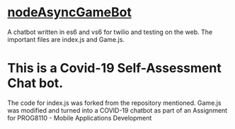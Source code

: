 # <a href="https://github.com/rhildred/nodeAsyncGameBot" target="_blank">nodeAsyncGameBot</a>

A chatbot written in es6 and vs6 for twilio and testing on the web. The important files are index.js and Game.js.

# This is a Covid-19 Self-Assessment Chat bot. 

The code for index.js was forked from the repository mentioned. Game.js was modified and turned into a COVID-19 chatbot as part of an Assignment for PROG8110 - Mobile Applications Development

